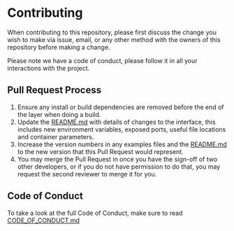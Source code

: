 # Contributing

When contributing to this repository, please first discuss the change you wish to make via issue,
email, or any other method with the owners of this repository before making a change. 

Please note we have a code of conduct, please follow it in all your interactions with the project.


## Pull Request Process

1. Ensure any install or build dependencies are removed before the end of the layer when doing a build.
2. Update the [README.md][readme] with details of changes to the interface, this includes new environment variables, exposed ports, useful file locations and container parameters.
3. Increase the version numbers in any examples files and the [README.md][readme] to the new version that this Pull Request would represent.
4. You may merge the Pull Request in once you have the sign-off of two other developers, or if you do not have permission to do that, you may request the second reviewer to merge it for you.


## Code of Conduct

To take a look at the full Code of Conduct, make sure to read [CODE_OF_CONDUCT.md][codeofconduct]


[readme]: README.md
[codeofconduct]: CODE_OF_CONDUCT.md
